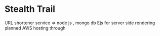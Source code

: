# Stealth Trail
URL shortener service  =>
  node js , mongo db 
  Ejs for server side rendering
  planned AWS hosting through 
